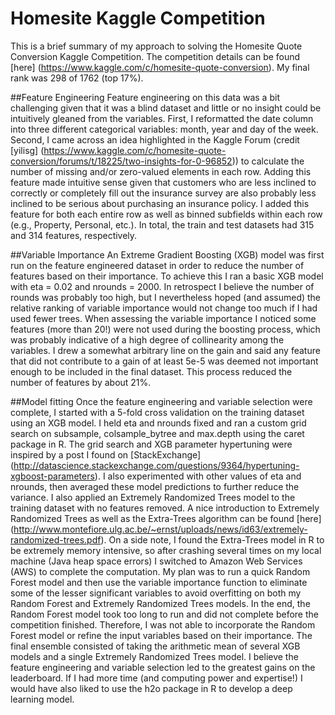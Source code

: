 # Homesite Kaggle Competition
This is a brief summary of my approach to solving the Homesite Quote Conversion Kaggle Competition.  The competition details can be found [here] (https://www.kaggle.com/c/homesite-quote-conversion).  My final rank was 298 of 1762 (top 17%).

##Feature Engineering
Feature engineering on this data was a bit challenging given that it was a blind dataset and little or no insight could be intuitively gleaned from the variables.  First, I reformatted the date column into three different categorical variables: month, year and day of the week.  Second, I came across an idea highlighted in the Kaggle Forum (credit [yilisg] (https://www.kaggle.com/c/homesite-quote-conversion/forums/t/18225/two-insights-for-0-96852)) to calculate the number of missing and/or zero-valued elements in each row.  Adding this feature made intuitive sense given that customers who are less inclined to correctly or completely fill out the insurance survey are also probably less inclined to be serious about purchasing an insurance policy.  I added this feature for both each entire row as well as binned subfields within each row (e.g., Property, Personal, etc.).  In total, the train and test datasets had 315 and 314 features, respectively.

##Variable Importance
An Extreme Gradient Boosting (XGB) model was first run on the feature engineered dataset in order to reduce the number of features based on their importance.  To achieve this I ran a basic XGB model with eta = 0.02 and nrounds = 2000.  In retrospect I believe the number of rounds was probably too high, but I nevertheless hoped (and assumed) the relative ranking of variable importance would not change too much if I had used fewer trees.  When assessing the variable importance I noticed some features (more than 20!) were not used during the boosting process, which was probably indicative of a high degree of collinearity among the variables.  I drew a somewhat arbitrary line on the gain and said any feature that did not contribute to a gain of at least 5e-5 was deemed not important enough to be included in the final dataset.  This process reduced the number of features by about 21%.  

##Model fitting
Once the feature engineering and variable selection were complete, I started with a 5-fold cross validation on the training dataset using an XGB model.  I held eta and nrounds fixed and ran a custom grid search on subsample, colsample_bytree and max.depth using the caret package in R.  The grid search and XGB parameter hypertuning were inspired by a post I found on [StackExchange] (http://datascience.stackexchange.com/questions/9364/hypertuning-xgboost-parameters).  I also experimented with other values of eta and nrounds, then averaged these model predictions to further reduce the variance.  I also applied an Extremely Randomized Trees model to the training dataset with no features removed.  A nice introduction to Extremely Randomized Trees as well as the Extra-Trees algorithm can be found [here] (http://www.montefiore.ulg.ac.be/~ernst/uploads/news/id63/extremely-randomized-trees.pdf). On a side note, I found the Extra-Trees model in R to be extremely memory intensive, so after crashing several times on my local machine (Java heap space errors) I switched to Amazon Web Services (AWS) to complete the computation.  My plan was to run a quick Random Forest model and then use the variable importance function to eliminate some of the lesser significant variables to avoid overfitting on both my Random Forest and Extremely Randomized Trees models. In the end, the Random Forest model took too long to run and did not complete before the competition finished. Therefore, I was not able to incorporate the Random Forest model or refine the input variables based on their importance. The final ensemble consisted of taking the arithmetic mean of several XGB models and a single Extremely Randomized Trees model. I believe the feature engineering and variable selection led to the greatest gains on the leaderboard. If I had more time (and computing power and expertise!) I would have also liked to use the h2o package in R to develop a deep learning model.    
